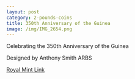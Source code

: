 ```yaml
---
layout: post
category: 2-pounds-coins
title: 350th Anniversary of the Guinea
image: /img/IMG_2654.png
---
```


Celebrating the 350th Anniversary of the Guinea

Designed by Anthony Smith ARBS

[Royal Mint Link](http://www.royalmint.com/discover/uk-coins/coin-design-and-specifications/two-pound-coin/2013-guinea)
